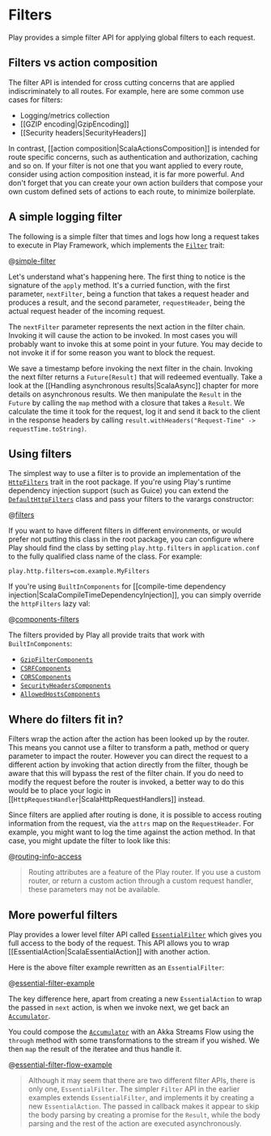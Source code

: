 <!--- Copyright (C) 2009-2019 Lightbend Inc. <https://www.lightbend.com> -->
# Filters

Play provides a simple filter API for applying global filters to each request.

## Filters vs action composition

The filter API is intended for cross cutting concerns that are applied indiscriminately to all routes.  For example, here are some common use cases for filters:

* Logging/metrics collection
* [[GZIP encoding|GzipEncoding]]
* [[Security headers|SecurityHeaders]]

In contrast, [[action composition|ScalaActionsComposition]] is intended for route specific concerns, such as authentication and authorization, caching and so on.  If your filter is not one that you want applied to every route, consider using action composition instead, it is far more powerful.  And don't forget that you can create your own action builders that compose your own custom defined sets of actions to each route, to minimize boilerplate.

## A simple logging filter

The following is a simple filter that times and logs how long a request takes to execute in Play Framework, which implements the [`Filter`](api/scala/play/api/mvc/Filter.html) trait:

@[simple-filter](code/ScalaHttpFilters.scala)

Let's understand what's happening here.  The first thing to notice is the signature of the `apply` method.  It's a curried function, with the first parameter, `nextFilter`, being a function that takes a request header and produces a result, and the second parameter, `requestHeader`, being the actual request header of the incoming request.

The `nextFilter` parameter represents the next action in the filter chain. Invoking it will cause the action to be invoked.  In most cases you will probably want to invoke this at some point in your future.  You may decide to not invoke it if for some reason you want to block the request.

We save a timestamp before invoking the next filter in the chain. Invoking the next filter returns a `Future[Result]` that will redeemed eventually. Take a look at the [[Handling asynchronous results|ScalaAsync]] chapter for more details on asynchronous results. We then manipulate the `Result` in the `Future` by calling the `map` method with a closure that takes a `Result`. We calculate the time it took for the request, log it and send it back to the client in the response headers by calling `result.withHeaders("Request-Time" -> requestTime.toString)`.

## Using filters

The simplest way to use a filter is to provide an implementation of the [`HttpFilters`](api/scala/play/api/http/HttpFilters.html) trait in the root package. If you're using Play's runtime dependency injection support (such as Guice) you can extend the [`DefaultHttpFilters`](api/scala/play/api/http/DefaultHttpFilters.html) class and pass your filters to the varargs constructor:

@[filters](code/ScalaHttpFilters.scala)

If you want to have different filters in different environments, or would prefer not putting this class in the root package, you can configure where Play should find the class by setting `play.http.filters` in `application.conf` to the fully qualified class name of the class. For example:

    play.http.filters=com.example.MyFilters

If you're using `BuiltInComponents` for [[compile-time dependency injection|ScalaCompileTimeDependencyInjection]], you can simply override the `httpFilters` lazy val:

@[components-filters](code/ScalaHttpFilters.scala)

The filters provided by Play all provide traits that work with `BuiltInComponents`:
 - [`GzipFilterComponents`](api/scala/play/filters/gzip/GzipFilterComponents.html)
 - [`CSRFComponents`](api/scala/play/filters/csrf/CSRFComponents.html)
 - [`CORSComponents`](api/scala/play/filters/cors/CORSComponents.html)
 - [`SecurityHeadersComponents`](api/scala/play/filters/headers/SecurityHeadersComponents.html)
 - [`AllowedHostsComponents`](api/scala/play/filters/hosts/AllowedHostsComponents.html)

## Where do filters fit in?

Filters wrap the action after the action has been looked up by the router. This means you cannot use a filter to transform a path, method or query parameter to impact the router. However you can direct the request to a different action by invoking that action directly from the filter, though be aware that this will bypass the rest of the filter chain. If you do need to modify the request before the router is invoked, a better way to do this would be to place your logic in [[`HttpRequestHandler`|ScalaHttpRequestHandlers]] instead.

Since filters are applied after routing is done, it is possible to access routing information from the request, via the `attrs` map on the `RequestHeader`. For example, you might want to log the time against the action method. In that case, you might update the filter to look like this:

@[routing-info-access](code/FiltersRouting.scala)

> Routing attributes are a feature of the Play router.  If you use a custom router, or return a custom action through a custom request handler, these parameters may not be available.

## More powerful filters

Play provides a lower level filter API called [`EssentialFilter`](api/scala/play/api/mvc/EssentialFilter.html) which gives you full access to the body of the request. This API allows you to wrap [[EssentialAction|ScalaEssentialAction]] with another action.

Here is the above filter example rewritten as an `EssentialFilter`:

@[essential-filter-example](code/EssentialFilter.scala)

The key difference here, apart from creating a new `EssentialAction` to wrap the passed in `next` action, is when we invoke next, we get back an [`Accumulator`](api/scala/play/api/libs/streams/Accumulator.html).  

You could compose the [`Accumulator`](api/scala/play/api/libs/streams/Accumulator.html) with an Akka Streams Flow using the `through` method with some transformations to the stream if you wished.  We then `map` the result of the iteratee and thus handle it.

@[essential-filter-flow-example](code/AccumulatorFlowFilter.scala)

> Although it may seem that there are two different filter APIs, there is only one, `EssentialFilter`.  The simpler `Filter` API in the earlier examples extends `EssentialFilter`, and implements it by creating a new `EssentialAction`.  The passed in callback makes it appear to skip the body parsing by creating a promise for the `Result`, while the body parsing and the rest of the action are executed asynchronously.
